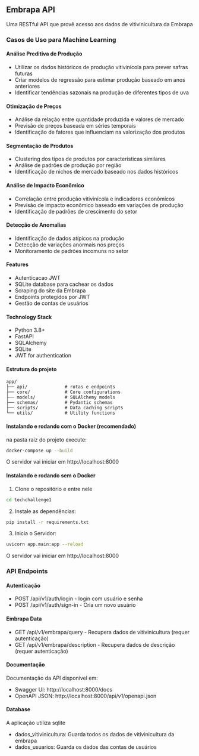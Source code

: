 ## Embrapa API

Uma RESTful API que provê acesso aos dados de vitivinicultura da Embrapa

### Casos de Uso para Machine Learning

#### Análise Preditiva de Produção
- Utilizar os dados históricos de produção vitivinícola para prever safras futuras
- Criar modelos de regressão para estimar produção baseado em anos anteriores
- Identificar tendências sazonais na produção de diferentes tipos de uva

#### Otimização de Preços
- Análise da relação entre quantidade produzida e valores de mercado
- Previsão de preços baseada em séries temporais
- Identificação de fatores que influenciam na valorização dos produtos

#### Segmentação de Produtos
- Clustering dos tipos de produtos por características similares
- Análise de padrões de produção por região
- Identificação de nichos de mercado baseado nos dados históricos

#### Análise de Impacto Econômico
- Correlação entre produção vitivinícola e indicadores econômicos
- Previsão de impacto econômico baseado em variações de produção
- Identificação de padrões de crescimento do setor

#### Detecção de Anomalias
- Identificação de dados atípicos na produção
- Detecção de variações anormais nos preços
- Monitoramento de padrões incomuns no setor

#### Features
- Autenticacao JWT
- SQLite database para cachear os dados
- Scraping do site da Embrapa
- Endpoints protegidos por JWT
- Gestão de contas de usuários

#### Technology Stack

- Python 3.8+
- FastAPI
- SQLAlchemy
- SQLite
- JWT for authentication

#### Estrutura do projeto

```TEXT
app/
├── api/              # rotas e endpoints
├── core/             # Core configurations
├── models/           # SQLAlchemy models
├── schemas/          # Pydantic schemas
├── scripts/          # Data caching scripts
└── utils/            # Utility functions
```

#### Instalando e rodando com o Docker (recomendado)

na pasta raiz do projeto execute:

```bash
docker-compose up --build
```

O servidor vai iniciar em http://localhost:8000


#### Instalando e rodando sem o Docker
1. Clone o repositório e entre nele

```bash
cd techchallenge1
```

2. Instale as dependências:

```bash
pip install -r requirements.txt
```

3. Inicia o Servidor:

```bash
uvicorn app.main:app --reload
```

O servidor vai iniciar em http://localhost:8000

### API Endpoints

#### Autenticação

- POST /api/v1/auth/login - login com usuário e senha
- POST /api/v1/auth/sign-in - Cria um novo usuário

#### Embrapa Data

- GET /api/v1/embrapa/query - Recupera dados de vitivinicultura (requer autenticação)
- GET /api/v1/embrapa/description - Recupera dados de descrição (requer autenticação)

#### Documentação

Documentação da API disponível em:

- Swagger UI: http://localhost:8000/docs
- OpenAPI JSON: http://localhost:8000/api/v1/openapi.json

#### Database
A aplicação utiliza sqlite

- dados_vitivinicultura: Guarda todos os dados de vitivinicultura da embrapa
- dados_usuarios: Guarda os dados das contas de usuários